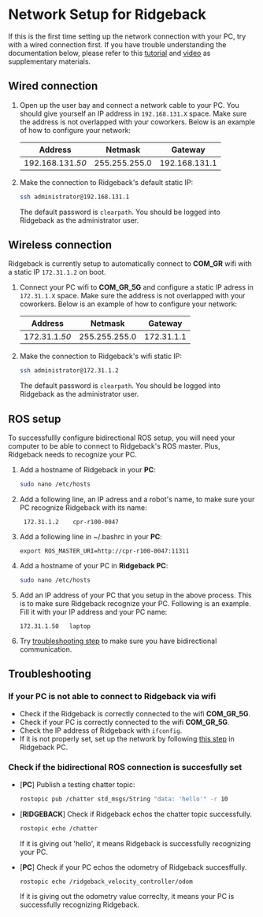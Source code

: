 # Network Setup for Ridgeback

If this is the first time setting up the network connection with your PC, try with a wired connection first. If you have trouble understanding the documentation below, please refer to this [tutorial](http://www.clearpathrobotics.com/assets/guides/melodic/ridgeback/network.html) and [video](https://youtu.be/YMG6DWEqv5g) as supplementary materials.

## Wired connection

1.  Open up the user bay and connect a network cable to your PC. You should give yourself an IP address in `192.168.131.X` space. Make sure the address is not overlapped with your coworkers. Below is an example of how to configure your network:

	|  Address                 | Netmask              | Gateway             |
	|  :--------------------: | :------------------: | :-----------------: |
	|  192.168.131.*50*  |  255.255.255.0  |  192.168.131.1  |

3. Make the connection to Ridgeback's default static IP:
	```sh
	ssh administrator@192.168.131.1
	```
	The default password is `clearpath`. You should be logged into Ridgeback as the administrator user.

## Wireless connection

Ridgeback is currently setup to automatically connect to **COM_GR** wifi with a static IP `172.31.1.2` on boot. 

1. Connect your PC wifi to **COM_GR_5G** and configure a static IP adress in `172.31.1.X` space. Make sure the address is not overlapped with your coworkers. Below is an example of how to configure your network:

	|  Address                 | Netmask              | Gateway             |
	|  :--------------------: | :------------------: | :-----------------: |
	|  172.31.1.*50*  |  255.255.255.0  |  172.31.1.1  |

2. Make the connection to Ridgeback's wifi static IP:
	```sh
	ssh administrator@172.31.1.2
	```
	The default password is `clearpath`. You should be logged into Ridgeback as the administrator user.

## ROS setup

To successfullly configure bidirectional ROS setup, you will need your computer to be able to connect to Ridgeback's ROS master. Plus, Ridgeback needs to recognize your PC.

1. Add a hostname of Ridgeback in your **PC**:
	```sh
	sudo nano /etc/hosts
	```
2.  Add a following line, an IP adress and a robot's name, to make sure your PC recognize Ridgeback with its name:	
   
      `` 
      172.31.1.2    cpr-r100-0047 
      ``

3.  Add a following line in ~/.bashrc in your **PC**:
	
    ``
    export ROS_MASTER_URI=http://cpr-r100-0047:11311
    ``

4. Add a hostname of your PC in **Ridgeback PC**:
	```sh
	sudo nano /etc/hosts
	```
5.  Add an IP address of your PC that you setup in the above process. This is to make sure Ridgeback recognize your PC. Following is an example. Fill it with your IP address and your PC name: 
    
      ``
      172.31.1.50   laptop
      ``

6. Try [troubleshooting step](./NetworkSetup.md#troubleshooting) to make sure you have bidirectional communication.

## Troubleshooting

### If your PC is not able to connect to Ridgeback via wifi

- Check if the Ridgeback is correctly connected to the wifi **COM_GR_5G**.
- Check if your PC is correctly connected to the wifi **COM_GR_5G**.
- Check the IP address of Ridgeback with `ifconfig`. 
- If it is not properly set, set up the network by following [this step](https://github.com/daeunSong/ridgeback_iiwa_integration/new/master/doc/ridgeback#check-if-the-bidirectional-ros-connection-is-succesfully-set) in Ridgeback PC.

### Check if the bidirectional ROS connection is succesfully set

- [**PC**] Publish a testing chatter topic:
	```sh
	rostopic pub /chatter std_msgs/String "data: 'hello'" -r 10
	```
	
- [**RIDGEBACK**] Check if Ridgeback echos the chatter topic successfully.
	```sh
	rostopic echo /chatter
	```
	If it is giving out 'hello', it means Ridgeback is successfully recognizing your PC.
	
- [**PC**] Check if your PC echos the odometry of Ridgeback succesffully.
	```sh
	rostopic echo /ridgeback_velocity_controller/odom
	```
	If it is giving out the odometry value correclty, it means your PC is successfully recognizing Ridgeback.
